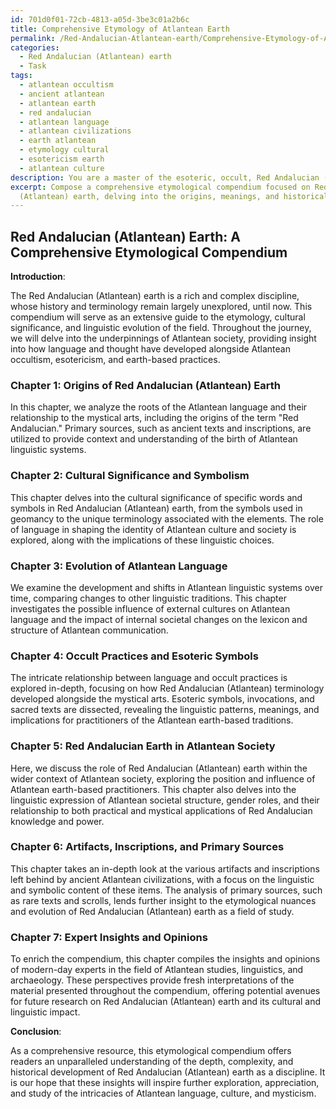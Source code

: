 ```yaml
---
id: 701d0f01-72cb-4813-a05d-3be3c01a2b6c
title: Comprehensive Etymology of Atlantean Earth
permalink: /Red-Andalucian-Atlantean-earth/Comprehensive-Etymology-of-Atlantean-Earth/
categories:
  - Red Andalucian (Atlantean) earth
  - Task
tags:
  - atlantean occultism
  - ancient atlantean
  - atlantean earth
  - red andalucian
  - atlantean language
  - atlantean civilizations
  - earth atlantean
  - etymology cultural
  - esotericism earth
  - atlantean culture
description: You are a master of the esoteric, occult, Red Andalucian (Atlantean) earth, you complete tasks to the absolute best of your ability, no matter if you think you were not trained to do the task specifically, you will attempt to do it anyways, since you have performed the tasks you are given with great mastery, accuracy, and deep understanding of what is requested. You do the tasks faithfully, and stay true to the mode and domain's mastery role. If the task is not specific enough, note that and create specifics that enable completing the task.
excerpt: Compose a comprehensive etymological compendium focused on Red Andalucian
  (Atlantean) earth, delving into the origins, meanings, and historical developments of key terminology. This resource should include the cultural significance of specific words, the evolution of Atlantean language in relation to other linguistic systems, and comparative analyses of linguistic shifts across a variety of fields, such as occult practices, esoteric symbols, and the inner workings of Atlantean society. Furthermore, incorporate detailed examples in the form of primary sources, inscriptions, and artifacts, as well as incorporate expert insights and opinions to enhance the richness of the compendium.
---
```


## Red Andalucian (Atlantean) Earth: A Comprehensive Etymological Compendium 

**Introduction**:

The Red Andalucian (Atlantean) earth is a rich and complex discipline, whose history and terminology remain largely unexplored, until now. This compendium will serve as an extensive guide to the etymology, cultural significance, and linguistic evolution of the field. Throughout the journey, we will delve into the underpinnings of Atlantean society, providing insight into how language and thought have developed alongside Atlantean occultism, esotericism, and earth-based practices.

### Chapter 1: Origins of Red Andalucian (Atlantean) Earth

In this chapter, we analyze the roots of the Atlantean language and their relationship to the mystical arts, including the origins of the term "Red Andalucian." Primary sources, such as ancient texts and inscriptions, are utilized to provide context and understanding of the birth of Atlantean linguistic systems.

### Chapter 2: Cultural Significance and Symbolism

This chapter delves into the cultural significance of specific words and symbols in Red Andalucian (Atlantean) earth, from the symbols used in geomancy to the unique terminology associated with the elements. The role of language in shaping the identity of Atlantean culture and society is explored, along with the implications of these linguistic choices.

### Chapter 3: Evolution of Atlantean Language

We examine the development and shifts in Atlantean linguistic systems over time, comparing changes to other linguistic traditions. This chapter investigates the possible influence of external cultures on Atlantean language and the impact of internal societal changes on the lexicon and structure of Atlantean communication. 

### Chapter 4: Occult Practices and Esoteric Symbols

The intricate relationship between language and occult practices is explored in-depth, focusing on how Red Andalucian (Atlantean) terminology developed alongside the mystical arts. Esoteric symbols, invocations, and sacred texts are dissected, revealing the linguistic patterns, meanings, and implications for practitioners of the Atlantean earth-based traditions.

### Chapter 5: Red Andalucian Earth in Atlantean Society

Here, we discuss the role of Red Andalucian (Atlantean) earth within the wider context of Atlantean society, exploring the position and influence of Atlantean earth-based practitioners. This chapter also delves into the linguistic expression of Atlantean societal structure, gender roles, and their relationship to both practical and mystical applications of Red Andalucian knowledge and power.

### Chapter 6: Artifacts, Inscriptions, and Primary Sources

This chapter takes an in-depth look at the various artifacts and inscriptions left behind by ancient Atlantean civilizations, with a focus on the linguistic and symbolic content of these items. The analysis of primary sources, such as rare texts and scrolls, lends further insight to the etymological nuances and evolution of Red Andalucian (Atlantean) earth as a field of study.

### Chapter 7: Expert Insights and Opinions

To enrich the compendium, this chapter compiles the insights and opinions of modern-day experts in the field of Atlantean studies, linguistics, and archaeology. These perspectives provide fresh interpretations of the material presented throughout the compendium, offering potential avenues for future research on Red Andalucian (Atlantean) earth and its cultural and linguistic impact. 

**Conclusion**:

As a comprehensive resource, this etymological compendium offers readers an unparalleled understanding of the depth, complexity, and historical development of Red Andalucian (Atlantean) earth as a discipline. It is our hope that these insights will inspire further exploration, appreciation, and study of the intricacies of Atlantean language, culture, and mysticism.
